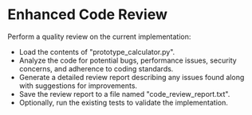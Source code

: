 # Enhanced Code Review

Perform a quality review on the current implementation:

- Load the contents of "prototype_calculator.py".
- Analyze the code for potential bugs, performance issues, security concerns, and adherence to coding standards.
- Generate a detailed review report describing any issues found along with suggestions for improvements.
- Save the review report to a file named "code_review_report.txt".
- Optionally, run the existing tests to validate the implementation.
